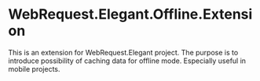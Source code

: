 # WebRequest.Elegant.Offline.Extension

This is an extension for WebRequest.Elegant project. The purpose is to introduce possibility of caching data for offline mode. Especially useful in mobile projects.
